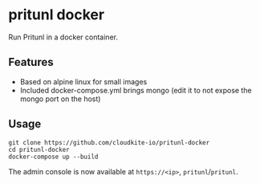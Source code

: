 # pritunl docker 
Run Pritunl in a docker container.

## Features

* Based on alpine linux for small images
* Included docker-compose.yml brings mongo (edit it to not expose the mongo port on the host)

## Usage

    git clone https://github.com/cloudkite-io/pritunl-docker
    cd pritunl-docker
    docker-compose up --build

The admin console is now available at `https://<ip>`, `pritunl`/`pritunl`.